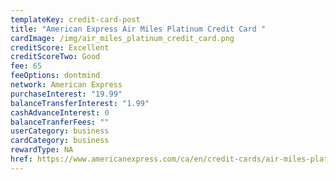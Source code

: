 ```yaml
---
templateKey: credit-card-post
title: "American Express Air Miles Platinum Credit Card "
cardImage: /img/air_miles_platinum_credit_card.png
creditScore: Excellent
creditScoreTwo: Good
fee: 65
feeOptions: dontmind
network: American Express
purchaseInterest: "19.99"
balanceTransferInterest: "1.99"
cashAdvanceInterest: 0
balanceTranferFees: ""
userCategory: business
cardCategory: business
rewardType: NA
href: https://www.americanexpress.com/ca/en/credit-cards/air-miles-platinum-credit-card/?linknav=ca-en-amex-cardshop-allcards-learn-americanExpressAIRMILESPlatinumCreditCard&cpid=100186460
---
```

